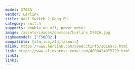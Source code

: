 ```yaml
---
model: X702A
vendor: Lerlink
title: Wall Switch 2 Gang EU
category: switch
supports: double_on_off, power meter
image: /assets/images/devices/Lerlink_X702A.jpg
zigbeemodel: ['TS0002']
compatible: [z2m,iob,z4d,tasmota]
mlink: https://www.lerlink.com/productinfo/1016975.html
link: https://www.aliexpress.com/item/4000424075729.html
link2: 
link3: 
---
```


